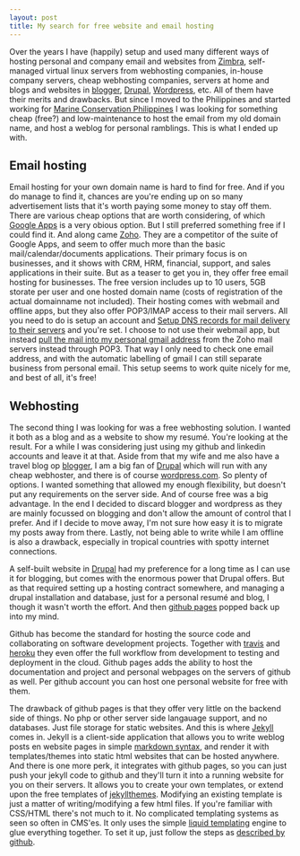 ```yaml
---
layout: post
title: My search for free website and email hosting
---
```

Over the years I have (happily) setup and used many different ways of hosting personal and company email and websites from [Zimbra](https://www.zimbra.com/), self-managed virtual linux servers from webhosting companies, in-house company servers, cheap webhosting companies, servers at home and blogs and websites in [blogger](http://www.blogger.com), [Drupal](http://www.drupal.com), [Wordpress](http://www.wordpress.com), etc. All of them have their merits and drawbacks. But since I moved to the Philippines and started working for [Marine Conservation Philippines](http://www.marineconservationphilippines.org) I was looking for something cheap (free?) and low-maintenance to host the email from my old domain name, and host a weblog for personal ramblings. This is what I ended up with.

## Email hosting ##

Email hosting for your own domain name is hard to find for free. And if you do manage to find it, chances are you're ending up on so many advertisement lists that it's worth paying some money to stay off them. There are various cheap options that are worth considering, of which [Google Apps](http://apps.google.com) is a very obious option. But I still preferred something free if I could find it. And along came [Zoho](https://www.zoho.com/). They are a competitor of the suite of Google Apps, and seem to offer much more than the basic mail/calendar/documents applications. Their primary focus is on businesses, and it shows with CRM, HRM, financial, support, and sales applications in their suite. But as a teaser to get you in, they offer free email hosting for businesses. The free version includes up to 10 users, 5GB storate per user and one hosted domain name (costs of registration of the actual domainname not included). Their hosting comes with webmail and offline apps, but they also offer POP3/IMAP access to their mail servers. All you need to do is setup an account and [Setup DNS records for mail delivery to their servers](https://www.zoho.com/mail/help/adminconsole/configure-email-delivery.html) and you're set. I choose to not use their webmail app, but instead [pull the mail into my personal gmail address](https://support.google.com/mail/answer/21289?hl=en) from the Zoho mail servers instead through POP3. That way I only need to check one email address, and with the automatic labelling of gmail I can still separate business from personal email. This setup seems to work quite nicely for me, and best of all, it's free!

## Webhosting ##

The second thing I was looking for was a free webhosting solution. I wanted it both as a blog and as a website to show my resumé. You're looking at the result. For a while I was considering just using my github and linkedin accounts and leave it at that. Aside from that my wife and me also have a travel blog op [blogger](http://anneliesendolf.blogspot.com), I am a big fan of [Drupal](http://www.drupal.org) which will run with any cheap webhoster, and there is of course [wordpress.com](http://www.wordpress.com). So plenty of options. I wanted something that allowed my enough flexibility, but doesn't put any requirements on the server side. And of course free was a big advantage. In the end I decided to discard blogger and wordpress as they are mainly focussed on blogging and don't allow the amount of control that I prefer. And if I decide to move away, I'm not sure how easy it is to migrate my posts away from there. Lastly, not being able to write while I am offline is also a drawback, especially in tropical countries with spotty internet connections. 

A self-built website in [Drupal](http://www.drupal.org) had my preference for a long time as I can use it for blogging, but comes with the enormous power that Drupal offers. But as that required setting up a hosting contract somewhere, and managing a drupal installation and database, just for a personal resumé and blog, I though it wasn't worth the effort. And then [github pages](https://pages.github.com/) popped back up into my mind.

Github has become the standard for hosting the source code and collaborating on software development projects. Together with [travis](https://travis-ci.org/) and [heroku](http://www.heroku.com) they even offer the full workflow from development to testing and deployment in the cloud. Github pages adds the ability to host the documentation and project and personal webpages on the servers of github as well. Per github account you can host one personal website for free with them. 

The drawback of github pages is that they offer very little on the backend side of things. No php or other server side langauage support, and no databases. Just file storage for static websites. And this is where [Jekyll](https://jekyllrb.com/) comes in. Jekyll is a client-side application that allows you to write weblog posts en website pages in simple [markdown syntax](https://github.com/adam-p/markdown-here/wiki/Markdown-Here-Cheatsheet), and render it with templates/themes into static html websites that can be hosted anywhere. And there is one more perk, it integrates with github pages, so you can just push your jekyll code to github and they'll turn it into a running website for you on their servers. It allows you to create your own templates, or extend upon the free templates of [jekyllthemes](http://jekyllthemes.org/). Modifying an existing template is just a matter of writing/modifying a few html files. If you're familiar with CSS/HTML there's not much to it. No complicated templating systems as seen so often in CMS'es. It only uses the simple [liquid templating](https://github.com/Shopify/liquid/wiki) engine to glue everything together. To set it up, just follow the steps as [described by github](https://help.github.com/articles/using-jekyll-with-pages/).
